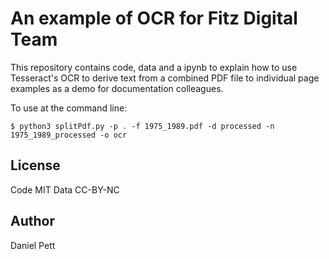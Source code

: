# An example of OCR for Fitz Digital Team

This repository contains code, data and a ipynb to explain how to use Tesseract's OCR to derive text from a combined PDF file to 
individual page examples as a demo for documentation colleagues.

To use at the command line:

```
$ python3 splitPdf.py -p . -f 1975_1989.pdf -d processed -n 1975_1989_processed -o ocr
```

## License

Code MIT
Data CC-BY-NC

## Author

Daniel Pett
